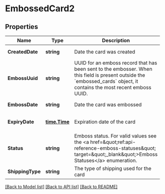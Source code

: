 # EmbossedCard2

## Properties
Name | Type | Description | Notes
------------ | ------------- | ------------- | -------------
**CreatedDate** | **string** | Date the card was created | [default to null]
**EmbossUuid** | **string** | UUID for an emboss record that has been sent to the embosser. When this field is present outside the &#x60;embossed_cards&#x60; object, it contains the most recent emboss UUID. | [optional] [default to null]
**EmbossDate** | **string** | Date the card was embossed | [default to null]
**ExpiryDate** | [**time.Time**](time.Time.md) | Expiration date of the card | [optional] [default to null]
**Status** | **string** | Emboss status. For valid values see the &lt;a href&#x3D;\&quot;ref:api-reference-emboss-statuses\&quot; target&#x3D;\&quot;_blank\&quot;&gt;Emboss Statuses&lt;/a&gt; enumeration. | [default to null]
**ShippingType** | **string** | The type of shipping used for the card | [default to null]

[[Back to Model list]](../README.md#documentation-for-models) [[Back to API list]](../README.md#documentation-for-api-endpoints) [[Back to README]](../README.md)

